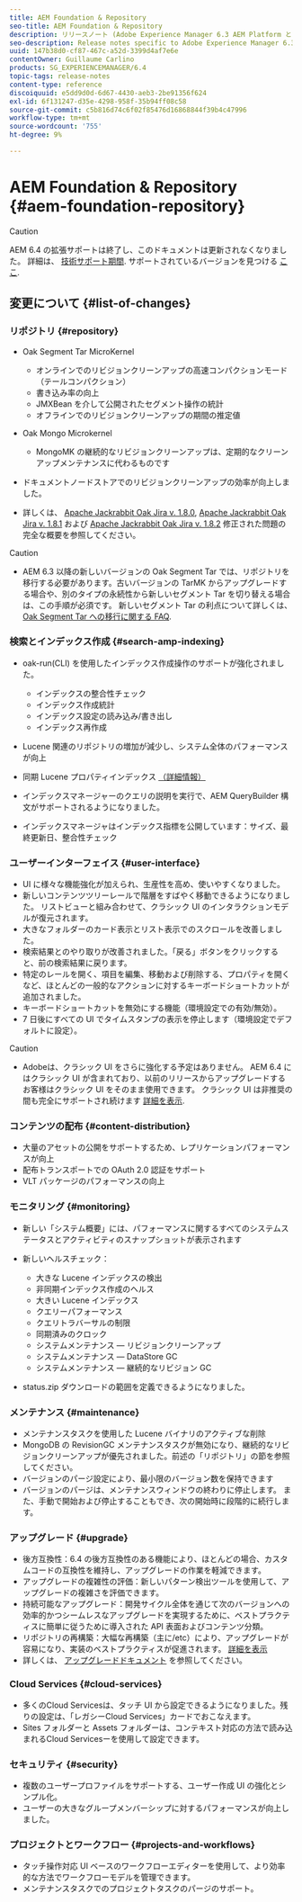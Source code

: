 ```yaml
---
title: AEM Foundation & Repository
seo-title: AEM Foundation & Repository
description: リリースノート (Adobe Experience Manager 6.3 AEM Platform とリポジトリに固有 )
seo-description: Release notes specific to Adobe Experience Manager 6.3 AEM Platform and Repository.
uuid: 147b38d0-cf87-467c-a52d-3399d4af7e6e
contentOwner: Guillaume Carlino
products: SG_EXPERIENCEMANAGER/6.4
topic-tags: release-notes
content-type: reference
discoiquuid: e5dd9d0d-6d67-4430-aeb3-2be91356f624
exl-id: 6f131247-d35e-4298-958f-35b94ff08c58
source-git-commit: c5b816d74c6f02f85476d16868844f39b4c47996
workflow-type: tm+mt
source-wordcount: '755'
ht-degree: 9%

---
```


# AEM Foundation &amp; Repository {#aem-foundation-repository}

>[!CAUTION]
>
>AEM 6.4 の拡張サポートは終了し、このドキュメントは更新されなくなりました。 詳細は、 [技術サポート期間](https://helpx.adobe.com/jp/support/programs/eol-matrix.html). サポートされているバージョンを見つける [ここ](https://experienceleague.adobe.com/docs/?lang=ja).

## 変更について {#list-of-changes}

### リポジトリ {#repository}

* Oak Segment Tar MicroKernel

   * オンラインでのリビジョンクリーンアップの高速コンパクションモード（テールコンパクション）
   * 書き込み率の向上
   * JMXBean を介して公開されたセグメント操作の統計
   * オフラインでのリビジョンクリーンアップの期間の推定値

* Oak Mongo Microkernel

   * MongoMK の継続的なリビジョンクリーンアップは、定期的なクリーンアップメンテナンスに代わるものです

* ドキュメントノードストアでのリビジョンクリーンアップの効率が向上しました。
* 詳しくは、 [Apache Jackrabbit Oak Jira v. 1.8.0](https://archive.apache.org/dist/jackrabbit/oak/1.8.0/RELEASE-NOTES.txt), [Apache Jackrabbit Oak Jira v. 1.8.1](https://archive.apache.org/dist/jackrabbit/oak/1.8.1/RELEASE-NOTES.txt) および [Apache Jackrabbit Oak Jira v. 1.8.2](https://archive.apache.org/dist/jackrabbit/oak/1.8.2/RELEASE-NOTES.txt) 修正された問題の完全な概要を参照してください。

>[!CAUTION]
>
>* AEM 6.3 以降の新しいバージョンの Oak Segment Tar では、リポジトリを移行する必要があります。古いバージョンの TarMK からアップグレードする場合や、別のタイプの永続性から新しいセグメント Tar を切り替える場合は、この手順が必須です。 新しいセグメント Tar の利点について詳しくは、 [Oak Segment Tar への移行に関する FAQ](/help/sites-deploying/revision-cleanup.md#migrating-to-oak-segment-tar).
>


### 検索とインデックス作成 {#search-amp-indexing}

* oak-run(CLI) を使用したインデックス作成操作のサポートが強化されました。

   * インデックスの整合性チェック
   * インデックス作成統計
   * インデックス設定の読み込み/書き出し
   * インデックス再作成

* Lucene 関連のリポジトリの増加が減少し、システム全体のパフォーマンスが向上
* 同期 Lucene プロパティインデックス [（詳細情報）](https://wiki.apache.org/jackrabbit/Synchronous%20Lucene%20Property%20Indexes)
* インデックスマネージャーのクエリの説明を実行で、AEM QueryBuilder 構文がサポートされるようになりました。
* インデックスマネージャはインデックス指標を公開しています：サイズ、最終更新日、整合性チェック

### ユーザーインターフェイス {#user-interface}

* UI に様々な機能強化が加えられ、生産性を高め、使いやすくなりました。
* 新しいコンテンツツリーレールで階層をすばやく移動できるようになりました。 リストビューと組み合わせて、クラシック UI のインタラクションモデルが復元されます。
* 大きなフォルダーのカード表示とリスト表示でのスクロールを改善しました。
* 検索結果とのやり取りが改善されました。「戻る」ボタンをクリックすると、前の検索結果に戻ります。
* 特定のレールを開く、項目を編集、移動および削除する、プロパティを開くなど、ほとんどの一般的なアクションに対するキーボードショートカットが追加されました。
* キーボードショートカットを無効にする機能（環境設定での有効/無効）。
* 7 日後にすべての UI でタイムスタンプの表示を停止します（環境設定でデフォルトに設定）。

>[!CAUTION]
>
>* Adobeは、クラシック UI をさらに強化する予定はありません。 AEM 6.4 にはクラシック UI が含まれており、以前のリリースからアップグレードするお客様はクラシック UI をそのまま使用できます。 クラシック UI は非推奨の間も完全にサポートされ続けます [詳細を表示](/help/sites-deploying/ui-recommendations.md).
>


### コンテンツの配布 {#content-distribution}

* 大量のアセットの公開をサポートするため、レプリケーションパフォーマンスが向上
* 配布トランスポートでの OAuth 2.0 認証をサポート
* VLT パッケージのパフォーマンスの向上

### モニタリング {#monitoring}

* 新しい「システム概要」には、パフォーマンスに関するすべてのシステムステータスとアクティビティのスナップショットが表示されます
* 新しいヘルスチェック：

   * 大きな Lucene インデックスの検出
   * 非同期インデックス作成のヘルス
   * 大きい Lucene インデックス
   * クエリーパフォーマンス
   * クエリトラバーサルの制限
   * 同期済みのクロック
   * システムメンテナンス — リビジョンクリーンアップ
   * システムメンテナンス — DataStore GC
   * システムメンテナンス — 継続的なリビジョン GC

* status.zip ダウンロードの範囲を定義できるようになりました。

### メンテナンス {#maintenance}

* メンテナンスタスクを使用した Lucene バイナリのアクティブな削除
* MongoDB の RevisionGC メンテナンスタスクが無効になり、継続的なリビジョンクリーンアップが優先されました。前述の「リポジトリ」の節を参照してください。
* バージョンのパージ設定により、最小限のバージョン数を保持できます
* バージョンのパージは、メンテナンスウィンドウの終わりに停止します。 また、手動で開始および停止することもでき、次の開始時に段階的に続行します。

### アップグレード {#upgrade}

* 後方互換性：6.4 の後方互換性のある機能により、ほとんどの場合、カスタムコードの互換性を維持し、アップグレードの作業を軽減できます。
* アップグレードの複雑性の評価：新しいパターン検出ツールを使用して、アップグレードの複雑さを評価できます。
* 持続可能なアップグレード：開発サイクル全体を通じて次のバージョンへの効率的かつシームレスなアップグレードを実現するために、ベストプラクティスに簡単に従うために導入された API 表面およびコンテンツ分類。
* リポジトリの再構築：大幅な再構築（主に/etc）により、アップグレードが容易になり、実装のベストプラクティスが促進されます。 [詳細を表示](/help/sites-deploying/repository-restructuring.md)
* 詳しくは、 [アップグレードドキュメント](/help/sites-deploying/upgrade.md) を参照してください。

### Cloud Services {#cloud-services}

* 多くのCloud Servicesは、タッチ UI から設定できるようになりました。残りの設定は、「レガシーCloud Services」カードでおこなえます。
* Sites フォルダーと Assets フォルダーは、コンテキスト対応の方法で読み込まれるCloud Servicesーを使用して設定できます。

### セキュリティ {#security}

* 複数のユーザープロファイルをサポートする、ユーザー作成 UI の強化とシンプル化。
* ユーザーの大きなグループメンバーシップに対するパフォーマンスが向上しました。

### プロジェクトとワークフロー {#projects-and-workflows}

* タッチ操作対応 UI ベースのワークフローエディターを使用して、より効率的な方法でワークフローモデルを管理できます。
* メンテナンスタスクでのプロジェクトタスクのパージのサポート。
